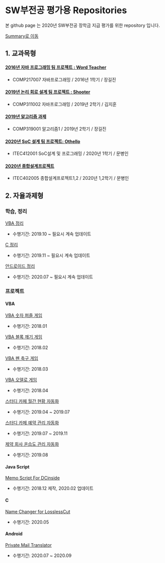 # SW부전공 평가용 Repositories
본 github page 는 2020년 SW부전공 장학금 지급 평가를 위한 repository 입니다.

[Summary로 이동](https://github.com/ke-nai/sw2020/blob/main/summary.md)

## 1. 교과목형
#### [2016년 자바 프로그래밍 팀 프로젝트 : Word Teacher](https://github.com/ke-nai/JAVA-2016TeamProject-Word_Teacher)
- COMP217007 자바프로그래밍 / 2016년 1학기 / 장길진

#### [2019년 논리 회로 설계 팀 프로젝트 : Shooter](https://github.com/ke-nai/2019TeamProject-Shooter)
- COMP311002 자바프로그래밍 / 2019년 2학기 / 김지훈

#### [2019년 알고리즘 과제](https://github.com/ke-nai/C-2019AlgorithmHW)
- COMP319001 알고리즘1 / 2019년 2학기 / 장길진

#### [2020년 SoC 설계 팀 프로젝트: Othello](https://github.com/ke-nai/2020TeamProject-Othello)
- ITEC412001 SoC설계 및 프로그래밍 / 2020년 1학기 / 문병인

#### [2020년 종합설계프로젝트](https://github.com/ke-nai/2020Capstone)
- ITEC402005 종합설계프로젝트1,2 / 2020년 1,2학기 / 문병인

## 2. 자율과제형
### 학습, 정리
[VBA 정리](https://github.com/ke-nai/VBA)
- 수행기간: 2019.10 ~ 필요시 계속 업데이트

[C 정리](https://github.com/ke-nai/C)
- 수행기간: 2019.11 ~ 필요시 계속 업데이트

[안드로이드 정리](https://github.com/ke-nai/Android)
- 수행기간: 2020.07 ~ 필요시 계속 업데이트

### 프로젝트
#### VBA
[VBA 숫자 퍼즐 게임](https://github.com/ke-nai/VBA-Number_Puzzle)
- 수행기간: 2018.01

[VBA 블록 깨기 게임](https://github.com/ke-nai/VBA-Block_Break)
- 수행기간: 2018.02

[VBA 펜 축구 게임](https://github.com/ke-nai/VBA-Pen_Soccer)
- 수행기간: 2018.03

[VBA 오델로 게임](https://github.com/ke-nai/VBA-Othello)
- 수행기간: 2018.04

[스터디 카페 월간 현황 자동화](https://github.com/ke-nai/MonthlyAccountBook)
- 수행기간: 2019.04 ~ 2019.07

[스터디 카페 예약 관리 자동화](https://github.com/ke-nai/ReservationManager)
- 수행기간: 2019.07 ~ 2019.11

[제약 회사 온습도 관리 자동화](https://github.com/ke-nai/TemperatureAndHumidityManager/blob/main/README.md)
- 수행기간: 2019.08

#### Java Script
[Memo Script For DCinside](https://github.com/ke-nai/JavaScript-MemoScriptForDCinside)
- 수행기간: 2018.12 제작, 2020.02 업데이트

#### C
[Name Changer for LosslessCut](https://github.com/ke-nai/C-Name_Changer)
- 수행기간: 2020.05

#### Android
[Private Mail Translator](https://github.com/ke-nai/PrivateMailTranslator/edit/main/README.md)
- 수행기간: 2020.07 ~ 2020.09

